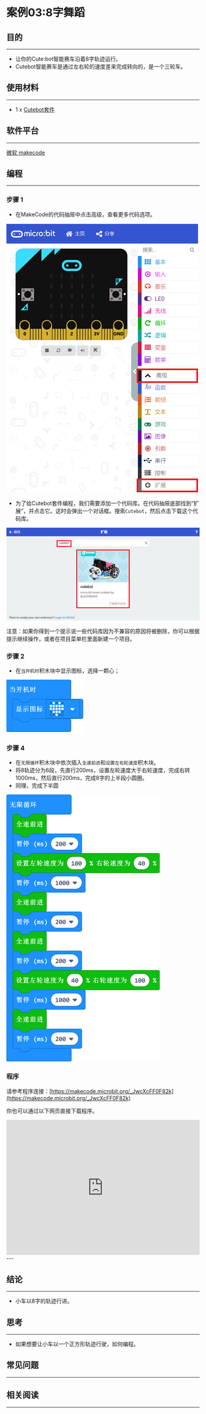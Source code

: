 # 案例03:8字舞蹈
## 目的
---
- 让你的Cute:bot智能赛车沿着8字轨迹运行。
- Cutebot智能赛车是通过左右轮的速度差来完成转向的，是一个三轮车。

## 使用材料
---
- 1 x [Cutebot套件](https://item.taobao.com/item.htm?spm=a1z10.3-c-s.w4002-18602834180.23.78b86655ZP5Yg8&id=598365555295)

## 软件平台
---
[微软 makecode](https://makecode.microbit.org/#)

## 编程
---
### 步骤 1
- 在MakeCode的代码抽屉中点击高级，查看更多代码选项。

![](./images/cutebot-pk-1.png)

- 为了给Cutebot套件编程，我们需要添加一个代码库。在代码抽屉底部找到“扩展”，并点击它。这时会弹出一个对话框。搜索`Cutebot`，然后点击下载这个代码库。

![](./images/cutebot-pk-11.png)

注意：如果你得到一个提示说一些代码库因为不兼容的原因将被删除，你可以根据提示继续操作，或者在项目菜单栏里面新建一个项目。

### 步骤 2

- 在`当开机时`积木块中显示图标，选择一颗心；

![](./images/case_03_01.png)

### 步骤 4

- 在`无限循环`积木块中依次插入`全速前进`和`设置左右轮速度`积木块。
- 将8轨迹分为6段，先直行200ms，设置左轮速度大于右轮速度，完成右转1000ms，然后直行200ms，完成8字的上半段小圆圈。
- 同理，完成下半圆

![](./images/case_03_02.png)

### 程序

请参考程序连接：[https://makecode.microbit.org/_JwcXcFF0F82k](https://makecode.microbit.org/_JwcXcFF0F82k)

你也可以通过以下网页直接下载程序。

<div style="position:relative;height:0;padding-bottom:70%;overflow:hidden;">
<iframe style="position:absolute;top:0;left:0;width:100%;height:100%;" src="https://makecode.microbit.org/#pub:https://makecode.microbit.org/_JwcXcFF0F82k" frameborder="0" sandbox="allow-popups allow-forms allow-scripts allow-same-origin">
</iframe>
</div>  
---

## 结论
---
- 小车以8字的轨迹行进。

## 思考
---
- 如果想要让小车以一个正方形轨迹行驶，如何编程。

## 常见问题
---
## 相关阅读  
---
